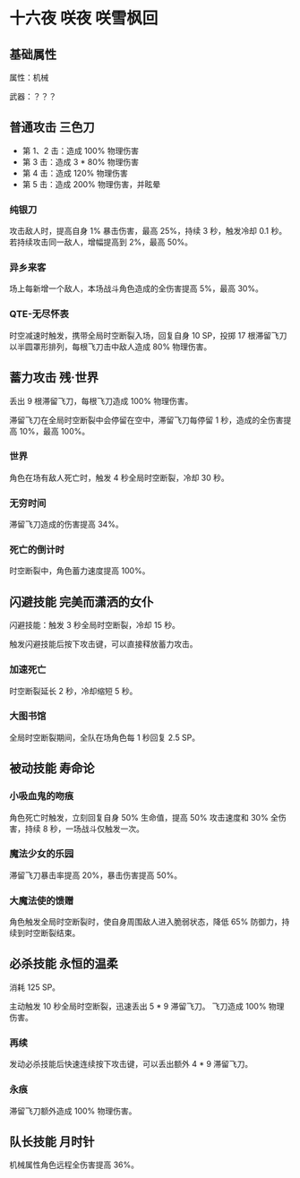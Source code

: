 # 十六夜 咲夜 咲雪枫回

## 基础属性

属性：机械

武器：？？？

## 普通攻击 三色刀

* 第 1、2 击：造成 100% 物理伤害
* 第 3 击：造成 3 * 80% 物理伤害
* 第 4 击：造成 120% 物理伤害
* 第 5 击：造成 200% 物理伤害，并眩晕

### 纯银刀

攻击敌人时，提高自身 1% 暴击伤害，最高 25%，持续 3 秒，触发冷却 0.1 秒。
若持续攻击同一敌人，增幅提高到 2%，最高 50%。

### 异乡来客

场上每新增一个敌人，本场战斗角色造成的全伤害提高 5%，最高 30%。

### QTE-无尽怀表

时空减速时触发，携带全局时空断裂入场，回复自身 10 SP，投掷 17 根滞留飞刀以半圆罩形排列，每根飞刀击中敌人造成 80% 物理伤害。

## 蓄力攻击 残·世界

丢出 9 根滞留飞刀，每根飞刀造成 100% 物理伤害。

滞留飞刀在全局时空断裂中会停留在空中，滞留飞刀每停留 1 秒，造成的全伤害提高 10%，最高 100%。

### 世界

角色在场有敌人死亡时，触发 4 秒全局时空断裂，冷却 30 秒。

### 无穷时间

滞留飞刀造成的伤害提高 34%。

### 死亡的倒计时

时空断裂中，角色蓄力速度提高 100%。

## 闪避技能 完美而潇洒的女仆

闪避技能：触发 3 秒全局时空断裂，冷却 15 秒。

触发闪避技能后按下攻击键，可以直接释放蓄力攻击。

### 加速死亡

时空断裂延长 2 秒，冷却缩短 5 秒。

### 大图书馆

全局时空断裂期间，全队在场角色每 1 秒回复 2.5 SP。

## 被动技能 寿命论

### 小吸血鬼的吻痕

角色死亡时触发，立刻回复自身 50% 生命值，提高 50% 攻击速度和 30% 全伤害，持续 8 秒，一场战斗仅触发一次。

### 魔法少女的乐园

滞留飞刀暴击率提高 20%，暴击伤害提高 50%。

### 大魔法使的馈赠

角色触发全局时空断裂时，使自身周围敌人进入脆弱状态，降低 65% 防御力，持续到时空断裂结束。

## 必杀技能 永恒的温柔

消耗 125 SP。

主动触发 10 秒全局时空断裂，迅速丢出 5 * 9 滞留飞刀。
飞刀造成 100% 物理伤害。

### 再续

发动必杀技能后快速连续按下攻击键，可以丢出额外 4 * 9 滞留飞刀。

### 永痕

滞留飞刀额外造成 100% 物理伤害。

## 队长技能 月时针

机械属性角色远程全伤害提高 36%。
